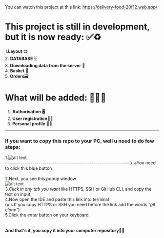  You can watch this project at this link: https://delivery-food-20f12.web.app/
<br>
# This project is still in development, but it is now ready:  ✅♻️
1.**Layout** 📺 
<br>
2. **DATABASE** 🗄
<br>
3. **Downloading data from the server** 📲
<br>
4. **Basket** 🛒
<br>
5. **Orders**🗃
<br>
# What will be added: 🧑🏼‍💻
1. **Authorisation** 🖥
2. **User registration**👱🏼 
3. **Personal profile** 👱🏼 

<hr>

### If you want to copy this repo to your PC, well u need to do few steps: ###

 1.<img alt="alt text" src="https://i.imgur.com/dpnMrDx.png" /> <br>
--------------------------------------------------------------> 🔝You need to click this blue button <br> <br>
2.Next, you see this popup window <br>
<img alt="alt text" src="https://i.imgur.com/thFoRgN.png" /> <br>
3.*Click in any tab you want* like HTTPS, SSH or GitHub CLI, and copy the text on input. <br>
4.Now open the IDE and paste this link into terminal  <br>
(p.s If you copy HTTPS or SSH you need before the link add the words *"git clone"*)<br>
5.Click the *enter* button on your keyboard.<br>
<br>
<br>
**And that's it, you copy it into your computer repository**🎉🎊
